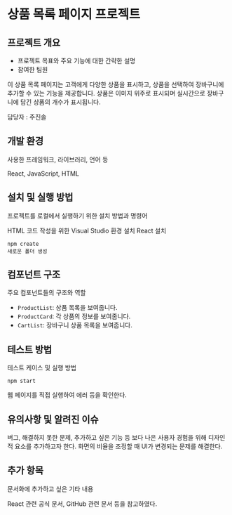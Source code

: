 # 상품 목록 페이지 프로젝트

## 프로젝트 개요

- 프로젝트 목표와 주요 기능에 대한 간략한 설명
- 참여한 팀원

이 상품 목록 페이지는 고객에게 다양한 상품을 표시하고, 상품을 선택하여 장바구니에 추가할 수 있는 기능을 제공합니다.
상품은 이미지 위주로 표시되며 실시간으로 장바구니에 담긴 상품의 개수가 표시됩니다.

담당자 : 주진솔

## 개발 환경

사용한 프레임워크, 라이브러리, 언어 등

React, JavaScript, HTML

## 설치 및 실행 방법

프로젝트를 로컬에서 실행하기 위한 설치 방법과 명령어

HTML 코드 작성을 위한 Visual Studio 환경 설치
React 설치

```
npm create
새로운 폴더 생성
```

## 컴포넌트 구조

주요 컴포넌트들의 구조와 역할

- `ProductList`: 상품 목록을 보여줍니다.
- `ProductCard`: 각 상품의 정보를 보여줍니다.
- `CartList`: 장바구니 상품 목록을 보여줍니다.

## 테스트 방법

테스트 케이스 및 실행 방법

```
npm start
```
웹 페이지를 직접 실행하여 에러 등을 확인한다.

## 유의사항 및 알려진 이슈

버그, 해결하지 못한 문제, 추가하고 싶은 기능 등
보다 나은 사용자 경험을 위해 디자인적 요소를 추가하고자 한다.
화면의 비율을 조정할 때 UI가 변경되는 문제를 해결한다.

## 추가 항목

문서화에 추가하고 싶은 기타 내용

React 관련 공식 문서, GitHub 관련 문서 등을 참고하였다.
